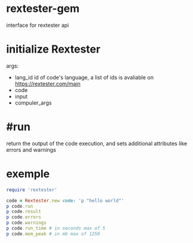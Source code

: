 # rextester-gem
interface for rextester api

# initialize Rextester

args:

- lang_id
id of code's language, a list of ids is avaliable on https://rextester.com/main
- code
- input
- compuler_args

# #run

return the output of the code execution, and sets additional attributes like errors and warnings

# exemple

```ruby
require 'rextester'

code = Rextester.new code: 'p "hello world"'
p code.run
p code.result
p code.errors
p code.warnings
p code.run_time # in seconds max of 5
p code.mem_peak # in mb max of 1250
```